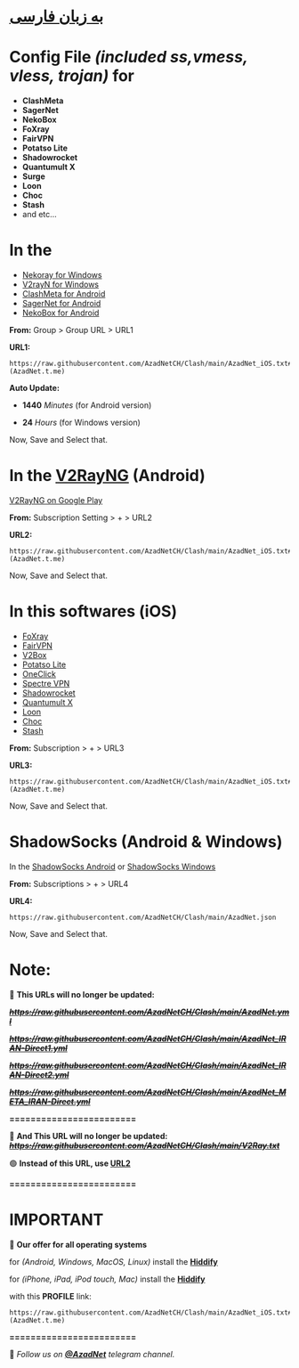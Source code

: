 # [به زبان فارسی](https://github.com/AzadNetCH/Clash/blob/main/README_fa.md)

# **Config File** *(included ss,vmess, vless, trojan)* **for**
- **ClashMeta**
- **SagerNet**
- **NekoBox**
- **FoXray**
- **FairVPN**
- **Potatso Lite**
- **Shadowrocket**
- **Quantumult X**
- **Surge**
- **Loon**
- **Choc**
- **Stash**
- and etc...


# In the 
- [Nekoray for Windows](https://github.com/MatsuriDayo/nekoray/releases/latest)
- [V2rayN for Windows](https://github.com/2dust/v2rayN/releases/latest)
- [ClashMeta for Android](https://github.com/MetaCubeX/ClashMetaForAndroid/releases)
- [SagerNet for Android](https://github.com/SagerNet/SagerNet/releases/latest)
- [NekoBox for Android](https://github.com/MatsuriDayo/NekoBoxForAndroid/releases/latest) 

**From:**
Group > Group URL > URL1

**URL1:** 
```
https://raw.githubusercontent.com/AzadNetCH/Clash/main/AzadNet_iOS.txt#(AzadNet.t.me)
```

**Auto Update:**

- **1440** *Minutes* (for Android version)

- **24** *Hours* (for Windows version)

Now, Save and Select that.


# In the [V2RayNG](https://github.com/2dust/v2rayNG/releases) (Android)
[V2RayNG on Google Play](https://play.google.com/store/apps/details?id=com.v2ray.ang) 

**From:**
Subscription Setting > + > URL2

**URL2:**
```
https://raw.githubusercontent.com/AzadNetCH/Clash/main/AzadNet_iOS.txt#(AzadNet.t.me)
```
Now, Save and Select that.


# In this softwares (iOS)
- [FoXray](https://apps.apple.com/us/app/foxray/id6448898396)
- [FairVPN](https://apps.apple.com/us/app/fair-vpn/id1533873488)
- [V2Box](https://apps.apple.com/us/app/v2box-v2ray-client/id6446814690)
- [Potatso Lite](https://apps.apple.com/us/app/potatso-lite/id1239860606)
- [OneClick](https://apps.apple.com/us/app/oneclick-safe-easy-fast/id1545555197)
- [Spectre VPN](https://apps.apple.com/us/app/spectre-vpn/id1508712998)
- [Shadowrocket](https://apps.apple.com/fr/app/shadowrocket/id932747118)
- [Quantumult X](https://apps.apple.com/us/app/quantumult-x/id1443988620?ls=1)
- [Loon](https://apps.apple.com/us/app/loon/id1373567447)
- [Choc](https://apps.apple.com/us/app/choc/id1582542227)
- [Stash](https://apps.apple.com/us/app/stash-proxy-utility/id1596063349)

**From:**
Subscription > + > URL3

**URL3:**
```
https://raw.githubusercontent.com/AzadNetCH/Clash/main/AzadNet_iOS.txt#(AzadNet.t.me)
```
Now, Save and Select that.


# ShadowSocks (Android & Windows) 
In the [ShadowSocks Android](https://play.google.com/store/apps/details?id=com.github.shadowsocks) or [ShadowSocks Windows](https://github.com/shadowsocks/shadowsocks-windows/releases/latest) 

**From:**
Subscriptions > + > URL4

**URL4:**
```
https://raw.githubusercontent.com/AzadNetCH/Clash/main/AzadNet.json
```
Now, Save and Select that.
 

# **Note:**

🔴 **This URLs will no longer be updated:**

***~~https://raw.githubusercontent.com/AzadNetCH/Clash/main/AzadNet.yml~~***

***~~https://raw.githubusercontent.com/AzadNetCH/Clash/main/AzadNet_IRAN-Direct1.yml~~***

***~~https://raw.githubusercontent.com/AzadNetCH/Clash/main/AzadNet_IRAN-Direct2.yml~~***

***~~https://raw.githubusercontent.com/AzadNetCH/Clash/main/AzadNet_META_IRAN-Direct.yml~~***

**========================**

🔴 **And This URL will no longer be updated:**
***~~https://raw.githubusercontent.com/AzadNetCH/Clash/main/V2Ray.txt~~***

🟢 **Instead of this URL, use [URL2](https://raw.githubusercontent.com/AzadNetCH/Clash/main/AzadNet_iOS.txt "https://raw.githubusercontent.com/AzadNetCH/Clash/main/AzadNet_iOS.txt")**

**========================**

# IMPORTANT
🚨 **Our offer for all operating systems**

for *(Android, Windows, MacOS, Linux)* install the **[Hiddify](https://github.com/hiddify/hiddify-next/releases/latest)**

for *(iPhone, iPad, iPod touch, Mac)* install the **[Hiddify](https://apps.apple.com/us/app/hiddify-proxy-vpn/id6596777532)**

with this **PROFILE** link:
```
https://raw.githubusercontent.com/AzadNetCH/Clash/main/AzadNet_iOS.txt#(AzadNet.t.me)
```

**========================**

👑 *Follow us on **[@AzadNet](https://t.me/AzadNet)** telegram channel.*

